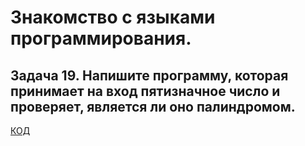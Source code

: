 # Знакомство с языками программирования.

## Задача 19. Напишите программу, которая принимает на вход пятизначное число и проверяет, является ли оно палиндромом.

[КОД](Program.cs)